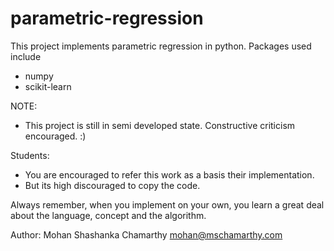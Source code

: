 # parametric-regression
This project implements parametric regression in python.
Packages used include
* numpy
* scikit-learn

NOTE:
* This project is still in semi developed state. Constructive criticism encouraged. :)

Students:
* You are encouraged to refer this work as a basis their implementation. 
* But its high discouraged to copy the code.

Always remember, when you implement on your own, you learn a great deal about the language, concept and the algorithm.

Author:
Mohan Shashanka Chamarthy
mohan@mschamarthy.com
